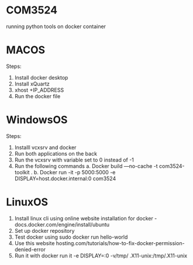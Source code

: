 # COM3524
running python tools on docker container

#  MACOS
Steps:
1. Install docker desktop 
2. Install xQuartz
3. xhost +IP_ADDRESS
4. Run the docker file 

# WindowsOS
Steps:
1. Installl vcxsrv and docker
2. Run both applications on the back
3. Run the vcxsrv with variable set to 0 instead of -1
4. Run the following commands
   a. Docker build —no-cache -t com3524-toolkit .
   b. Docker run -it -p 5000:5000 -e DISPLAY=host.docker.internal:0 com3524

# LinuxOS
1. Install linux cli using online website installation for docker - docs.docker.com/engine/install/ubuntu
2. Set up docker repository
3. Test docker using sudo docker run hello-world
4. Use this website hosting.com/tutorials/how-to-fix-docker-permission-denied-error
5. Run it with docker run it -e DISPLAY=:0 -v/tmp/ .X11-unix:/tmp/.X11-unix 




